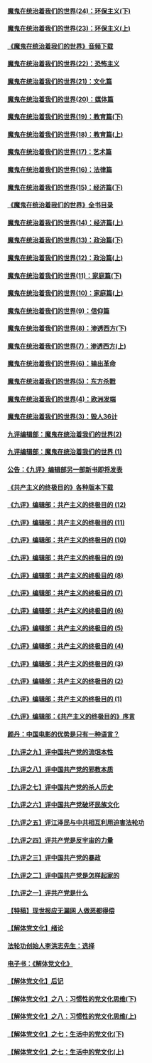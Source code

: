 #### [魔鬼在统治着我们的世界(24)：环保主义(下)](../pages/nsc422/n10695307.md?t=10101832) 

#### [魔鬼在统治着我们的世界(23)：环保主义(上)](../pages/nsc422/n10688613.md?t=10101832) 

#### [《魔鬼在统治着我们的世界》音频下载](../pages/nsc422/n10635553.md?t=10101832) 

#### [魔鬼在统治着我们的世界(22)：恐怖主义](../pages/nsc422/n10614727.md?t=10101832) 

#### [魔鬼在统治着我们的世界(21)：文化篇](../pages/nsc422/n10597706.md?t=10101832) 

#### [魔鬼在统治着我们的世界(20)：媒体篇](../pages/nsc422/n10586579.md?t=10101832) 

#### [魔鬼在统治着我们的世界(19)：教育篇(下)](../pages/nsc422/n10564808.md?t=10101832) 

#### [魔鬼在统治着我们的世界(18)：教育篇(上)](../pages/nsc422/n10526970.md?t=10101832) 

#### [魔鬼在统治着我们的世界(17)：艺术篇](../pages/nsc422/n10499093.md?t=10101832) 

#### [魔鬼在统治着我们的世界(16)：法律篇](../pages/nsc422/n10485969.md?t=10101832) 

#### [魔鬼在统治着我们的世界(15)：经济篇(下)](../pages/nsc422/n10469975.md?t=10101832) 

#### [《魔鬼在统治着我们的世界》全书目录](../pages/nsc422/n10464261.md?t=10101832) 

#### [魔鬼在统治着我们的世界(14)：经济篇(上)](../pages/nsc422/n10457370.md?t=10101832) 

#### [魔鬼在统治着我们的世界(13)：政治篇(下)](../pages/nsc422/n10448270.md?t=10101832) 

#### [魔鬼在统治着我们的世界(12)：政治篇(上)](../pages/nsc422/n10444576.md?t=10101832) 

#### [魔鬼在统治着我们的世界(11)：家庭篇(下)](../pages/nsc422/n10440961.md?t=10101832) 

#### [魔鬼在统治着我们的世界(10)：家庭篇(上)](../pages/nsc422/n10435448.md?t=10101832) 

#### [魔鬼在统治着我们的世界(9)：信仰篇](../pages/nsc422/n10432159.md?t=10101832) 

#### [魔鬼在统治着我们的世界(8)：渗透西方(下)](../pages/nsc422/n10429603.md?t=10101832) 

#### [魔鬼在统治着我们的世界(7)：渗透西方(上)](../pages/nsc422/n10426013.md?t=10101832) 

#### [魔鬼在统治着我们的世界(6)：输出革命](../pages/nsc422/n10421536.md?t=10101832) 

#### [魔鬼在统治着我们的世界(5)：东方杀戮](../pages/nsc422/n10417707.md?t=10101832) 

#### [魔鬼在统治着我们的世界(4)：欧洲发端](../pages/nsc422/n10414890.md?t=10101832) 

#### [魔鬼在统治着我们的世界(3)：毁人36计](../pages/nsc422/n10411583.md?t=10101832) 

#### [九评编辑部：魔鬼在统治着我们的世界(2)](../pages/nsc422/n10410036.md?t=10101832) 

#### [九评编辑部：魔鬼在统治着我们的世界 (1)](../pages/nsc422/n10406825.md?t=10101832) 

#### [公告：《九评》编辑部另一部新书即将发表](../pages/nsc422/n10405104.md?t=10101832) 

#### [《共产主义的终极目的》各种版本下载](../pages/nsc422/n10022138.md?t=10101832) 

#### [《九评》编辑部：共产主义的终极目的 (12)](../pages/nsc422/n9933272.md?t=10101832) 

#### [《九评》编辑部：共产主义的终极目的 (11)](../pages/nsc422/n9924973.md?t=10101832) 

#### [《九评》编辑部：共产主义的终极目的 (10)](../pages/nsc422/n9920883.md?t=10101832) 

#### [《九评》编辑部：共产主义的终极目的 (9)](../pages/nsc422/n9916363.md?t=10101832) 

#### [《九评》编辑部：共产主义的终极目的 (8)](../pages/nsc422/n9912488.md?t=10101832) 

#### [《九评》编辑部：共产主义的终极目的 (7)](../pages/nsc422/n9901176.md?t=10101832) 

#### [《九评》编辑部：共产主义的终极目的 (6)](../pages/nsc422/n9899359.md?t=10101832) 

#### [《九评》编辑部：共产主义的终极目的 (5)](../pages/nsc422/n9893174.md?t=10101832) 

#### [《九评》编辑部：共产主义的终极目的 (4)](../pages/nsc422/n9891246.md?t=10101832) 

#### [《九评》编辑部：共产主义的终极目的 (3)](../pages/nsc422/n9879879.md?t=10101832) 

#### [《九评》编辑部：共产主义的终极目的 (2)](../pages/nsc422/n9876205.md?t=10101832) 

#### [《九评》编辑部：共产主义的终极目的 (1)](../pages/nsc422/n9865857.md?t=10101832) 

#### [《九评》编辑部：《共产主义的终极目的》序言](../pages/nsc422/n9862666.md?t=10101832) 

#### [颜丹：中国电影的优势是只有一种语言？](../pages/nsc422/n9583062.md?t=10101832) 

#### [【九评之九】评中国共产党的流氓本性](../pages/nsc422/n737542.md?t=10101832) 

#### [【九评之八】评中国共产党的邪教本质](../pages/nsc422/n735942.md?t=10101832) 

#### [【九评之七】评中国共产党的杀人历史](../pages/nsc422/n733806.md?t=10101832) 

#### [【九评之六】评中国共产党破坏民族文化](../pages/nsc422/n731667.md?t=10101832) 

#### [【九评之五】评江泽民与中共相互利用迫害法轮功](../pages/nsc422/n730058.md?t=10101832) 

#### [【九评之四】评共产党是反宇宙的力量](../pages/nsc422/n727814.md?t=10101832) 

#### [【九评之三】评中国共产党的暴政](../pages/nsc422/n725597.md?t=10101832) 

#### [【九评之二】评中国共产党是怎样起家的](../pages/nsc422/n723946.md?t=10101832) 

#### [【九评之一】评共产党是什么](../pages/nsc422/n722529.md?t=10101832) 

#### [【特稿】现世报应无漏网 人做恶都得偿](../pages/nsc422/n4215167.md?t=10101832) 

#### [【解体党文化】绪论](../pages/nsc422/n1449356.md?t=10101832) 

#### [法轮功创始人李洪志先生：选择](../pages/nsc422/n3580738.md?t=10101832) 

#### [电子书：《解体党文化》](../pages/nsc422/n1573484.md?t=10101832) 

#### [【解体党文化】后记](../pages/nsc422/n1531999.md?t=10101832) 

#### [【解体党文化】之八：习惯性的党文化思维(下)](../pages/nsc422/n1526477.md?t=10101832) 

#### [【解体党文化】之八：习惯性的党文化思维(上)](../pages/nsc422/n1520631.md?t=10101832) 

#### [【解体党文化】之七：生活中的党文化(下)](../pages/nsc422/n1513446.md?t=10101832) 

#### [【解体党文化】之七：生活中的党文化(上)](../pages/nsc422/n1509358.md?t=10101832) 

